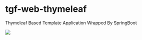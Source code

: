 # tgf-web-thymeleaf
Thymeleaf Based Template Application Wrapped By SpringBoot

<img src="https://github.com/KNIGHTMASTER/Resources/blob/master/TGF/tgf-web-thymeleaf.png" />
